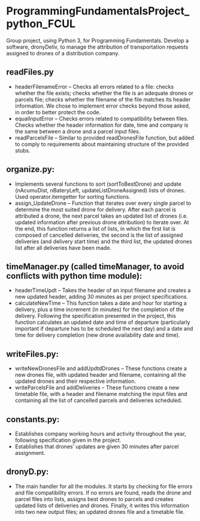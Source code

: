 # ProgrammingFundamentalsProject_python_FCUL

Group project, using Python 3, for Programming Fundamentals. Develop a software, dronyDeliv, to manage the attribution of transportation requests assigned to drones of a distribution company.

## readFiles.py
- headerFilenameError – Checks all errors related to a file: checks whether the file exists; checks whether the file is an adequate drones or parcels file; checks whether the filename of the file matches its header information. We chose to implement error checks beyond those asked, in order to better protect the code.
- equalInputError – Checks errors related to compatibility between files. Checks whether the header information for date, time and company is the same between a drone and a parcel input files.
- readParcelsFile – Similar to provided readDronesFile function, but added to comply to requirements about maintaining structure of the provided stubs.
## organize.py:
- Implements several functions to sort (sortToBestDrone) and update (nAcumuDist, nBateryLeft, updateListDroneAssigned) lists of drones. Used operator.itemgetter for sorting functions.
- assign_UpdateDrone – Function that iterates over every single parcel to determine the most suited drone for delivery. After each parcel is attributed a drone, the next parcel takes an updated list of
drones (i.e. updated information after previous drone attribution) to iterate over. At the end, this function returns a list of lists, in which the first list is composed of cancelled deliveries, the second is the list of assigned deliveries (and delivery start time) and the third list, the updated drones list after all deliveries have been made.
## timeManager.py (called timeManager, to avoid conflicts with python time module):
- headerTimeUpdt – Takes the header of an input filename and creates a new updated header, adding 30 minutes as per project specifications.
- calculateNewTime – This function takes a date and hour for starting a delivery, plus a time increment (in minutes) for the completion of the delivery. Following the specification presented in the project, this function calculates an updated date and time of departure (particularly important if departure has to be scheduled the next day) and a date and time for delivery completion (new drone availability date and time).
## writeFiles.py:
- writeNewDronesFile and addUpdtdDrones – These functions create a new drones file, with updated header and filename, containing all the updated drones and their respective information.
- writeParcelsFile and addDeliveries – These functions create a new timetable file, with a header and filename matching the input files and containing all the list of cancelled parcels and deliveries scheduled.
## constants.py:
- Establishes company working hours and activity throughout the year, following specification given in the project.
- Establishes that drones’ updates are given 30 minutes after parcel assignment.
## dronyD.py:
- The main handler for all the modules. It starts by checking for file errors and file compatibility errors. If no errors are found, reads the drone and parcel files into lists, assigns best drones to parcels and creates updated lists of deliveries and drones. Finally, it writes this information into two new output files; an updated drones file and a timetable file.
